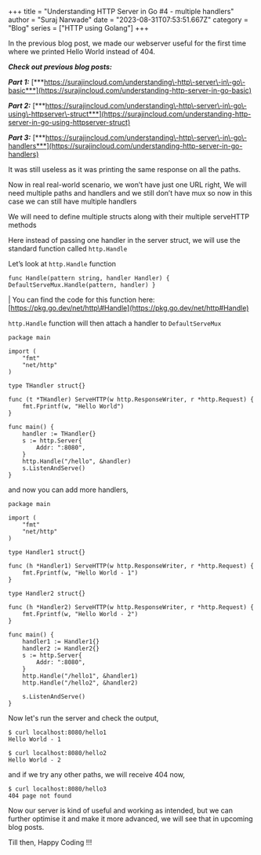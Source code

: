 +++
title = "Understanding HTTP Server in Go #4 - multiple handlers"
author = "Suraj Narwade"
date = "2023-08-31T07:53:51.667Z"
category = "Blog"
series = ["HTTP using Golang"]
+++

In the previous blog post, we made our webserver useful for the first time where we printed Hello World instead of 404\.


***Check out previous blog posts:***


***Part 1:*** [***https://surajincloud.com/understanding\-http\-server\-in\-go\-basic***](https://surajincloud.com/understanding-http-server-in-go-basic)


***Part 2:*** [***https://surajincloud.com/understanding\-http\-server\-in\-go\-using\-httpserver\-struct***](https://surajincloud.com/understanding-http-server-in-go-using-httpserver-struct)


***Part 3:*** [***https://surajincloud.com/understanding\-http\-server\-in\-go\-handlers***](https://surajincloud.com/understanding-http-server-in-go-handlers)


It was still useless as it was printing the same response on all the paths.


Now in real real\-world scenario, we won’t have just one URL right, We will need multiple paths and handlers and we still don’t have mux so now in this case we can still have multiple handlers


We will need to define multiple structs along with their multiple serveHTTP methods


Here instead of passing one handler in the server struct, we will use the standard function called `http.Handle`


Let’s look at `http.Handle` function



```
func Handle(pattern string, handler Handler) { DefaultServeMux.Handle(pattern, handler) }

```

\| You can find the code for this function here: [https://pkg.go.dev/net/http\#Handle](https://pkg.go.dev/net/http#Handle)


`http.Handle` function will then attach a handler to `DefaultServeMux`



```
package main

import (
    "fmt"
    "net/http"
)

type THandler struct{}

func (t *THandler) ServeHTTP(w http.ResponseWriter, r *http.Request) {
    fmt.Fprintf(w, "Hello World")
}

func main() {
    handler := THandler{}
    s := http.Server{
        Addr: ":8080",
    }
    http.Handle("/hello", &handler)
    s.ListenAndServe()
}

```

and now you can add more handlers,



```
package main

import (
    "fmt"
    "net/http"
)

type Handler1 struct{}

func (h *Handler1) ServeHTTP(w http.ResponseWriter, r *http.Request) {
    fmt.Fprintf(w, "Hello World - 1")
}

type Handler2 struct{}

func (h *Handler2) ServeHTTP(w http.ResponseWriter, r *http.Request) {
    fmt.Fprintf(w, "Hello World - 2")
}

func main() {
    handler1 := Handler1{}
    handler2 := Handler2{}
    s := http.Server{
        Addr: ":8080",
    }
    http.Handle("/hello1", &handler1)
    http.Handle("/hello2", &handler2)

    s.ListenAndServe()
}

```

Now let's run the server and check the output,



```
$ curl localhost:8080/hello1
Hello World - 1

$ curl localhost:8080/hello2
Hello World - 2

```

and if we try any other paths, we will receive 404 now,



```
$ curl localhost:8080/hello3
404 page not found

```

Now our server is kind of useful and working as intended, but we can further optimise it and make it more advanced, we will see that in upcoming blog posts.


Till then, Happy Coding !!!


